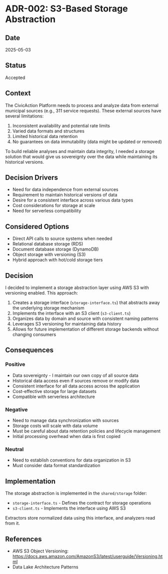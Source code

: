 # ADR-002: S3-Based Storage Abstraction

## Date

2025-05-03

## Status

Accepted

## Context

The CivicAction Platform needs to process and analyze data from external municipal sources (e.g., 311 service requests). These external sources have several limitations:

1. Inconsistent availability and potential rate limits
2. Varied data formats and structures
3. Limited historical data retention
4. No guarantees on data immutability (data might be updated or removed)

To build reliable analyses and maintain data integrity, I needed a storage solution that would give us sovereignty over the data while maintaining its historical versions.

## Decision Drivers

- Need for data independence from external sources
- Requirement to maintain historical versions of data
- Desire for a consistent interface across various data types
- Cost considerations for storage at scale
- Need for serverless compatibility

## Considered Options

- Direct API calls to source systems when needed
- Relational database storage (RDS)
- Document database storage (DynamoDB)
- Object storage with versioning (S3)
- Hybrid approach with hot/cold storage tiers

## Decision

I decided to implement a storage abstraction layer using AWS S3 with versioning enabled. This approach:

1. Creates a storage interface (`storage-interface.ts`) that abstracts away the underlying storage mechanism
2. Implements the interface with an S3 client (`s3-client.ts`)
3. Organizes data by domain and source with consistent naming patterns
4. Leverages S3 versioning for maintaining data history
5. Allows for future implementation of different storage backends without changing consumers

## Consequences

### Positive

- Data sovereignty - I maintain our own copy of all source data
- Historical data access even if sources remove or modify data
- Consistent interface for all data access across the application
- Cost-effective storage for large datasets
- Compatible with serverless architecture

### Negative

- Need to manage data synchronization with sources
- Storage costs will scale with data volume
- Must be careful about data retention policies and lifecycle management
- Initial processing overhead when data is first copied

### Neutral

- Need to establish conventions for data organization in S3
- Must consider data format standardization

## Implementation

The storage abstraction is implemented in the `shared/storage` folder:

- `storage-interface.ts` - Defines the contract for storage operations
- `s3-client.ts` - Implements the interface using AWS S3

Extractors store normalized data using this interface, and analyzers read from it.

## References

- AWS S3 Object Versioning: https://docs.aws.amazon.com/AmazonS3/latest/userguide/Versioning.html
- Data Lake Architecture Patterns
